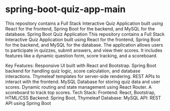 # spring-boot-quiz-app-main
This repository contains a Full Stack Interactive Quiz Application built using React for the frontend, Spring Boot for the backend, and MySQL for the database.
Spring Boot Quiz Application
This repository contains a Full Stack Interactive Quiz Application built using React for the frontend, Spring Boot for the backend, and MySQL for the database. The application allows users to participate in quizzes, submit answers, and view their scores. It includes features like a dynamic question form, score tracking, and a scoreboard.

Key Features:
Responsive UI built with React and Bootstrap.
Spring Boot backend for handling quiz logic, score calculation, and database interactions.
Thymeleaf templates for server-side rendering.
REST APIs to interact with the frontend.
MySQL Database for storing quiz data and user scores.
Dynamic routing and state management using React Router.
A scoreboard to track top scores.
Tech Stack:
Frontend: React, Bootstrap, HTML/CSS
Backend: Spring Boot, Thymeleaf
Database: MySQL
API: REST API using Spring Boot
